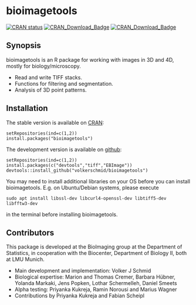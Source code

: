 # bioimagetools

<!-- badges: start -->
  [![CRAN status](https://www.r-pkg.org/badges/version/bioimagetools)](https://CRAN.R-project.org/package=bioimagetools)
[![CRAN_Download_Badge](https://cranlogs.r-pkg.org/badges/bioimagetools)](https://cran.r-project.org/package=bioimagetools)
[![CRAN_Download_Badge](https://cranlogs.r-pkg.org/badges/grand-total/bioimagetools)](https://cran.r-project.org/package=bioimagetools)
<!-- badges: end -->
  
## Synopsis

bioimagetools is an R package for working with images in 3D and 4D, mostly for biology/microscopy. 

* Read and write TIFF stacks. 
* Functions for filtering and segmentation.
* Analysis of 3D point patterns.

## Installation

The stable version is available on [CRAN](https://cran.r-project.org/):

    setRepositories(ind=c(1,2))
    install.packages("bioimagetools")

The development version is available on [github](https://github.com/bioimaginggroup): 

    setRepositories(ind=c(1,2))
    install.packages(c("devtools","tiff","EBImage"))
    devtools::install_github("volkerschmid/bioimagetools")

You may need to install additional libraries on your OS before you can install bioimagetools. E.g. on Ubuntu/Debian systems, please execute

    sudo apt install libssl-dev libcurl4-openssl-dev libtiff5-dev libfftw3-dev
in the terminal before installing bioimagetools.

## Contributors

This package is developed at the BioImaging group at the Department of Statistics, in cooperation with the Biocenter, Department of Biology II, both at LMU Munich.

* Main development and implementation: Volker J Schmid
* Biological expertise: Marion and Thomas Cremer, Barbara Hübner, Yolanda Markaki, Jens Popken, Lothar Schermelleh, Daniel Smeets
* Alpha testing: Priyanka Kukreja, Ramin Norousi and Marius Wagner
* Contributions by Priyanka Kukreja and Fabian Scheipl
